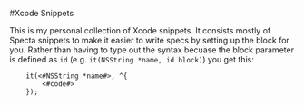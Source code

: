 #Xcode Snippets

This is my personal collection of Xcode snippets. It consists mostly of Specta snippets to make it easier to write specs by setting up the block for you. Rather than having to type out the syntax becuase the block parameter is defined as `id` (e.g. `it(NSString *name, id block)`) you get this:
```objc
    it(<#NSString *name#>, ^{
        <#code#>
    });
```
